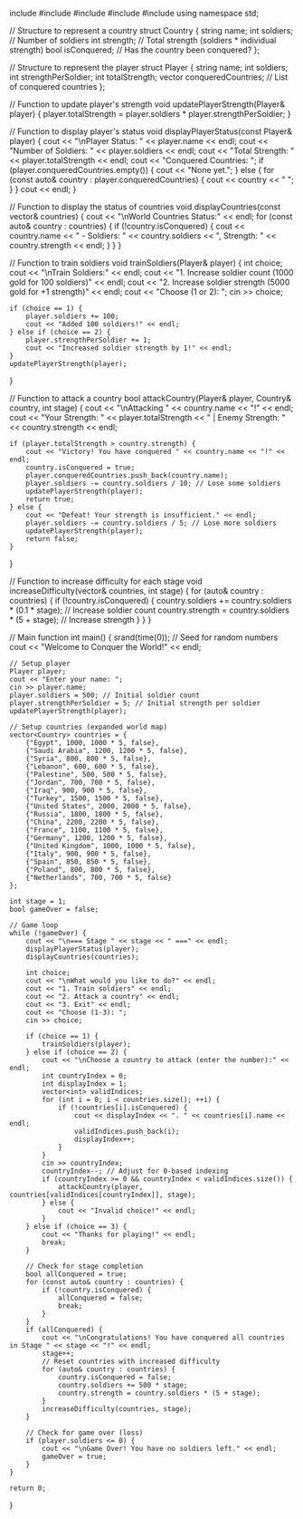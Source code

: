 include <iostream>
#include <string>
#include <vector>
#include <cstdlib>
#include <ctime>
using namespace std;

// Structure to represent a country
struct Country {
    string name;
    int soldiers; // Number of soldiers
    int strength; // Total strength (soldiers * individual strength)
    bool isConquered; // Has the country been conquered?
};

// Structure to represent the player
struct Player {
    string name;
    int soldiers;
    int strengthPerSoldier;
    int totalStrength;
    vector<string> conqueredCountries; // List of conquered countries
};

// Function to update player's strength
void updatePlayerStrength(Player& player) {
    player.totalStrength = player.soldiers * player.strengthPerSoldier;
}

// Function to display player's status
void displayPlayerStatus(const Player& player) {
    cout << "\nPlayer Status: " << player.name << endl;
    cout << "Number of Soldiers: " << player.soldiers << endl;
    cout << "Total Strength: " << player.totalStrength << endl;
    cout << "Conquered Countries: ";
    if (player.conqueredCountries.empty()) {
        cout << "None yet.";
    } else {
        for (const auto& country : player.conqueredCountries) {
            cout << country << " ";
        }
    }
    cout << endl;
}

// Function to display the status of countries
void displayCountries(const vector<Country>& countries) {
    cout << "\nWorld Countries Status:" << endl;
    for (const auto& country : countries) {
        if (!country.isConquered) {
            cout << country.name << " - Soldiers: " << country.soldiers 
                 << ", Strength: " << country.strength << endl;
        }
    }
}

// Function to train soldiers
void trainSoldiers(Player& player) {
    int choice;
    cout << "\nTrain Soldiers:" << endl;
    cout << "1. Increase soldier count (1000 gold for 100 soldiers)" << endl;
    cout << "2. Increase soldier strength (5000 gold for +1 strength)" << endl;
    cout << "Choose (1 or 2): ";
    cin >> choice;

    if (choice == 1) {
        player.soldiers += 100;
        cout << "Added 100 soldiers!" << endl;
    } else if (choice == 2) {
        player.strengthPerSoldier += 1;
        cout << "Increased soldier strength by 1!" << endl;
    }
    updatePlayerStrength(player);
}

// Function to attack a country
bool attackCountry(Player& player, Country& country, int stage) {
    cout << "\nAttacking " << country.name << "!" << endl;
    cout << "Your Strength: " << player.totalStrength << " | Enemy Strength: " << country.strength << endl;

    if (player.totalStrength > country.strength) {
        cout << "Victory! You have conquered " << country.name << "!" << endl;
        country.isConquered = true;
        player.conqueredCountries.push_back(country.name);
        player.soldiers -= country.soldiers / 10; // Lose some soldiers
        updatePlayerStrength(player);
        return true;
    } else {
        cout << "Defeat! Your strength is insufficient." << endl;
        player.soldiers -= country.soldiers / 5; // Lose more soldiers
        updatePlayerStrength(player);
        return false;
    }
}

// Function to increase difficulty for each stage
void increaseDifficulty(vector<Country>& countries, int stage) {
    for (auto& country : countries) {
        if (!country.isConquered) {
            country.soldiers += country.soldiers * (0.1 * stage); // Increase soldier count
            country.strength = country.soldiers * (5 + stage); // Increase strength
        }
    }
}

// Main function
int main() {
    srand(time(0)); // Seed for random numbers
    cout << "Welcome to Conquer the World!" << endl;

    // Setup player
    Player player;
    cout << "Enter your name: ";
    cin >> player.name;
    player.soldiers = 500; // Initial soldier count
    player.strengthPerSoldier = 5; // Initial strength per soldier
    updatePlayerStrength(player);

    // Setup countries (expanded world map)
    vector<Country> countries = {
        {"Egypt", 1000, 1000 * 5, false},
        {"Saudi Arabia", 1200, 1200 * 5, false},
        {"Syria", 800, 800 * 5, false},
        {"Lebanon", 600, 600 * 5, false},
        {"Palestine", 500, 500 * 5, false},
        {"Jordan", 700, 700 * 5, false},
        {"Iraq", 900, 900 * 5, false},
        {"Turkey", 1500, 1500 * 5, false},
        {"United States", 2000, 2000 * 5, false},
        {"Russia", 1800, 1800 * 5, false},
        {"China", 2200, 2200 * 5, false},
        {"France", 1100, 1100 * 5, false},
        {"Germany", 1200, 1200 * 5, false},
        {"United Kingdom", 1000, 1000 * 5, false},
        {"Italy", 900, 900 * 5, false},
        {"Spain", 850, 850 * 5, false},
        {"Poland", 800, 800 * 5, false},
        {"Netherlands", 700, 700 * 5, false}
    };

    int stage = 1;
    bool gameOver = false;

    // Game loop
    while (!gameOver) {
        cout << "\n=== Stage " << stage << " ===" << endl;
        displayPlayerStatus(player);
        displayCountries(countries);

        int choice;
        cout << "\nWhat would you like to do?" << endl;
        cout << "1. Train soldiers" << endl;
        cout << "2. Attack a country" << endl;
        cout << "3. Exit" << endl;
        cout << "Choose (1-3): ";
        cin >> choice;

        if (choice == 1) {
            trainSoldiers(player);
        } else if (choice == 2) {
            cout << "\nChoose a country to attack (enter the number):" << endl;
            int countryIndex = 0;
            int displayIndex = 1;
            vector<int> validIndices;
            for (int i = 0; i < countries.size(); ++i) {
                if (!countries[i].isConquered) {
                    cout << displayIndex << ". " << countries[i].name << endl;
                    validIndices.push_back(i);
                    displayIndex++;
                }
            }
            cin >> countryIndex;
            countryIndex--; // Adjust for 0-based indexing
            if (countryIndex >= 0 && countryIndex < validIndices.size()) {
                attackCountry(player, countries[validIndices[countryIndex]], stage);
            } else {
                cout << "Invalid choice!" << endl;
            }
        } else if (choice == 3) {
            cout << "Thanks for playing!" << endl;
            break;
        }

        // Check for stage completion
        bool allConquered = true;
        for (const auto& country : countries) {
            if (!country.isConquered) {
                allConquered = false;
                break;
            }
        }
        if (allConquered) {
            cout << "\nCongratulations! You have conquered all countries in Stage " << stage << "!" << endl;
            stage++;
            // Reset countries with increased difficulty
            for (auto& country : countries) {
                country.isConquered = false;
                country.soldiers += 500 * stage;
                country.strength = country.soldiers * (5 + stage);
            }
            increaseDifficulty(countries, stage);
        }

        // Check for game over (loss)
        if (player.soldiers <= 0) {
            cout << "\nGame Over! You have no soldiers left." << endl;
            gameOver = true;
        }
    }

    return 0;
}

